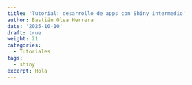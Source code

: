 ```yaml
---
title: 'Tutorial: desarrollo de apps con Shiny intermedio'
author: Bastián Olea Herrera
date: '2025-10-10'
draft: true
weight: 21
categories:
  - Tutoriales
tags:
  - shiny
excerpt: Hola
---
```



